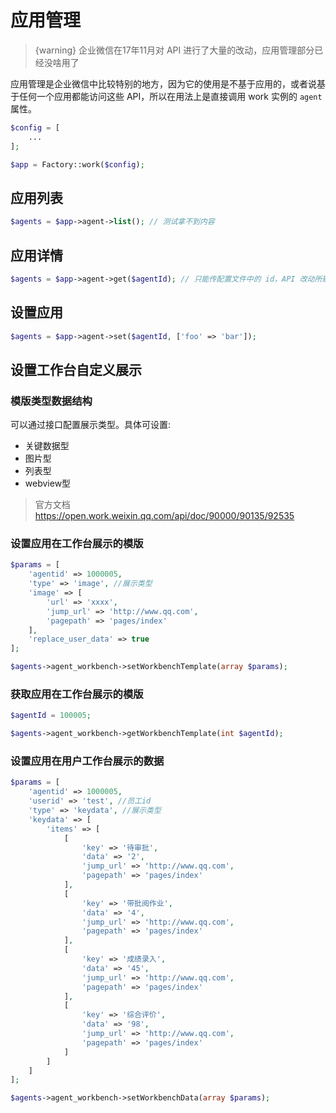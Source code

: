 # 应用管理

> {warning} 企业微信在17年11月对 API 进行了大量的改动，应用管理部分已经没啥用了

应用管理是企业微信中比较特别的地方，因为它的使用是不基于应用的，或者说基于任何一个应用都能访问这些 API，所以在用法上是直接调用 work 实例的 `agent` 属性。

```php
$config = [
    ...
];

$app = Factory::work($config);
```

## 应用列表

```php
$agents = $app->agent->list(); // 测试拿不到内容
```

## 应用详情

```php
$agents = $app->agent->get($agentId); // 只能传配置文件中的 id，API 改动所致
```

## 设置应用

```php
$agents = $app->agent->set($agentId, ['foo' => 'bar']);
```

## 设置工作台自定义展示

### 模版类型数据结构

可以通过接口配置展示类型。具体可设置:

- 关键数据型
- 图片型
- 列表型
- webview型

> 官方文档 
> https://open.work.weixin.qq.com/api/doc/90000/90135/92535

### 设置应用在工作台展示的模版

```php
$params = [
    'agentid' => 1000005,
    'type' => 'image', //展示类型
    'image' => [
        'url' => 'xxxx',
        'jump_url' => 'http://www.qq.com',
        'pagepath' => 'pages/index'
    ],
    'replace_user_data' => true
];

$agents->agent_workbench->setWorkbenchTemplate(array $params);
```

### 获取应用在工作台展示的模版

```php
$agentId = 100005;

$agents->agent_workbench->getWorkbenchTemplate(int $agentId);
```


### 设置应用在用户工作台展示的数据

```php
$params = [
    'agentid' => 1000005,
    'userid' => 'test', //员工id
    'type' => 'keydata', //展示类型
    'keydata' => [
        'items' => [
            [
                'key' => '待审批',
                'data' => '2',
                'jump_url' => 'http://www.qq.com',
                'pagepath' => 'pages/index'
            ],
            [
                'key' => '带批阅作业',
                'data' => '4',
                'jump_url' => 'http://www.qq.com',
                'pagepath' => 'pages/index'
            ],
            [
                'key' => '成绩录入',
                'data' => '45',
                'jump_url' => 'http://www.qq.com',
                'pagepath' => 'pages/index'
            ],
            [
                'key' => '综合评价',
                'data' => '98',
                'jump_url' => 'http://www.qq.com',
                'pagepath' => 'pages/index'
            ]
        ]
    ]
];

$agents->agent_workbench->setWorkbenchData(array $params);
```